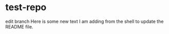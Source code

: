 # test-repo
edit branch
Here is some new text I am adding from the shell to update the README file.
